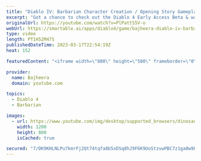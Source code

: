 ```yaml
---
title: "Diablo IV: Barbarian Character Creation / Opening Story Gameplay - Early Access Gameplay (Part 1)"
excerpt: "Got a chance to check out the Diablo 4 Early Access Beta & wanted to share my first look at the game along with some epic ..."
originalUrl: https://youtube.com/watch?v=PlPattS5V-o
webUrl: https://smartable.ai/apps/diablo4/game/bajheera-diablo-iv-barbarian-character-creation-opening-story-gameplay-early-access-gameplay-part-1/
type: video
length: PT1H52M47S
publishedDateTime: 2023-03-17T22:54:19Z
heat: 152

featuredContent: "<iframe width=\"800\" height=\"500\" frameborder=\"0\" src=\"https://www.youtube.com/embed/PlPattS5V-o\" allow=\"accelerometer; autoplay; encrypted-media; gyroscope; picture-in-picture\" allowfullscreen></iframe>"

provider:
  name: Bajheera
  domain: youtube.com

topics:
  - Diablo 4
  - Barbarian

images:
  - url: https://www.youtube.com/img/desktop/supported_browsers/dinosaur.png
    width: 1200
    height: 800
    isCached: true

secured: "7/DK9KHLNLPu7kmrFj2Qt74tqfa8b5xDSq8hJ9F6K9UoStzvwPBC7z1ga0w9LKaaIG+1PJovQ12lEyV4isORhy+mxlNG3MK4KXrxtOAFShHVBrzVHrOJK8ASNFqhMNoAr52dN+iyGFElHI5De4HQGaRDv3Fde8MTaaOkhuY1l1o0/D+B4vWgeuTzCp184e9kD/ONZD45WSQywjlRAlDJE0is3ti8c7njBGOARI1vZlzWZg5SL35GJ4uUhDR3IaaH4OjonZ64AvNI86VQWrmNUNziyztPF8ROs57oiT4QTd+mvlRnd2hLMkD5V52BCMlCqqCeh1BMHHyEWHemJYG3Wh58MWEY0NWpojSjuXDJ7I2lLkEiQBHCA/gLVSGDvL4EisMTWdC+nRyGv4uP4abFpfITIHulVuvdGXxeJhB4UW4=;KpcSPN/cn5bGuyK4u0zAQg=="
---
```


